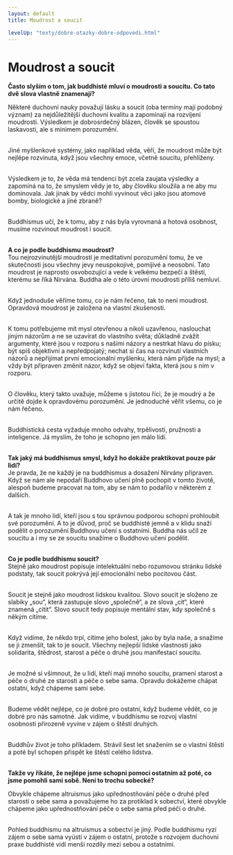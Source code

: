 ```yaml
---
layout: default
title: Moudrost a soucit

levelUp: "texty/dobre-otazky-dobre-odpovedi.html"
---
```


# Moudrost a soucit

<b>Často slyším o tom, jak buddhisté mluví o moudrosti a soucitu. Co
tato dvě slova vlastně znamenají?</b><br>

Některé duchovní nauky považují lásku a soucit (oba termíny mají podobný význam) za nejdůležitější duchovní kvalitu a zapomínají na rozvíjení moudrosti. Výsledkem je dobrosrdečný blázen, člověk se spoustou laskavosti, ale s minimem porozumění. <br><br>

Jiné myšlenkové systémy, jako například věda, věří, že moudrost může být nejlépe rozvinuta, když jsou všechny emoce, včetně soucitu, přehlíženy. <br><br>

Výsledkem je to, že věda má tendenci být zcela zaujata výsledky a zapomíná na to, že smyslem vědy je to, aby člověku sloužila a ne aby mu dominovala. Jak jinak by vědci mohli vyvinout věci jako jsou atomové bomby, biologické a jiné zbraně?<br><br>

Buddhismus učí, že k tomu, aby z nás byla vyrovnaná a hotová osobnost,
musíme rozvinout moudrost i soucit.<br><br>

<b>A co je podle buddhismu moudrost?</b><br>
Tou nejrozvinutější moudrostí je meditativní porozumění tomu, že ve skutečnosti jsou všechny jevy neuspokojivé, pomíjivé a neosobní. Tato moudrost je naprosto osvobozující a vede k velkému bezpečí a štěstí, kterému se říká Nirvána. Buddha ale o této úrovni moudrosti příliš nemluví.<br><br>

Když jednoduše věříme tomu, co je nám řečeno, tak to není moudrost.
Opravdová moudrost je založena na vlastní zkušenosti.<br><br>

K tomu potřebujeme mít mysl otevřenou a nikoli uzavřenou, naslouchat jiným názorům a ne se uzavírat do vlastního světa; důkladně zvážit argumenty, které jsou v rozporu s našimi názory a nestrkat hlavu do písku; být spíš objektivní a nepředpojatý; nechat si čas na rozvinutí vlastních názorů a nepřijímat první emocionální myšlenku, která nám přijde na mysl; a vždy být připraven změnit názor, když se objeví fakta, která jsou s ním v rozporu.<br><br>

O člověku, který takto uvažuje, můžeme s jistotou říci, že je moudrý a že určitě dojde k opravdovému porozumění. Je jednoduché věřit všemu, co je nám řečeno. <br><br>

Buddhistická cesta vyžaduje mnoho odvahy, trpělivosti, pružnosti a
inteligence. Já myslím, že toho je schopno jen málo lidí.<br><br>

<b>Tak jaký má buddhismus smysl, když ho dokáže praktikovat pouze pár lidí?</b><br>
Je pravda, že ne každý je na buddhismus a dosažení Nirvány připraven.
Když se nám ale nepodaří Buddhovo učení plně pochopit v tomto životě,
alespoň budeme pracovat na tom, aby se nám to podařilo v některém
z dalších.<br><br>

A tak je mnoho lidí, kteří jsou s tou správnou podporou schopni
prohloubit své porozumění. A to je důvod, proč se buddhisté jemně a
v klidu snaží podělit o porozumění Buddhovu učení s ostatními. Buddha
nás učil ze soucitu a i my se ze soucitu snažíme o Buddhovo učení podělit.<br><br>

<b>Co je podle buddhismu soucit?</b><br>
Stejně jako moudrost popisuje intelektuální nebo rozumovou stránku
lidské podstaty, tak soucit pokrývá její emocionální nebo pocitovou část.<br><br>

Soucit je stejně jako moudrost lidskou kvalitou. Slovo soucit je složeno ze slabiky „sou“, která zastupuje slovo „společně“, a ze slova „cit“, které znamená „cítit“. Slovo soucit tedy popisuje mentální stav, kdy společně s někým cítíme. <br><br>

Když vidíme, že někdo trpí, cítíme jeho bolest, jako by
byla naše, a snažíme se ji zmenšit, tak to je soucit. Všechny nejlepší lidské vlastnosti jako solidarita, štědrost, starost a péče o druhé jsou manifestací soucitu.<br><br>

Je možné si všimnout, že u lidí, kteří mají mnoho soucitu, pramení
starost a péče o druhé ze starosti a péče o sebe sama. Opravdu dokážeme chápat ostatní, když chápeme sami sebe.<br><br>

Budeme vědět nejlépe, co je dobré pro ostatní, když budeme vědět, co je dobré pro nás samotné. Jak vidíme, v buddhismu se rozvoj vlastní osobnosti přirozeně vyvine v zájem o štěstí druhých. <br><br>

Buddhův život je toho příkladem. Strávil šest let snažením se o vlastní štěstí a poté byl schopen přispět ke štěstí celého lidstva.<br><br>

<b>Takže vy říkáte, že nejlépe jsme schopni pomoci ostatním až poté, co
jsme pomohli sami sobě. Není to trochu sobecké?</b><br>

Obvykle chápeme altruismus jako upřednostňování péče o druhé před
starostí o sebe sama a považujeme ho za protiklad k sobectví, které obvykle chápeme jako upřednostňování péče o sebe sama před péčí o druhé.<br><br>

Pohled buddhismu na altruismus a sobectví je jiný. Podle buddhismu ryzí
zájem o sebe sama vyústí v zájem o ostatní, protože s rozvojem duchovní
praxe buddhisté vidí menší rozdíly mezi sebou a ostatními.<br><br>

